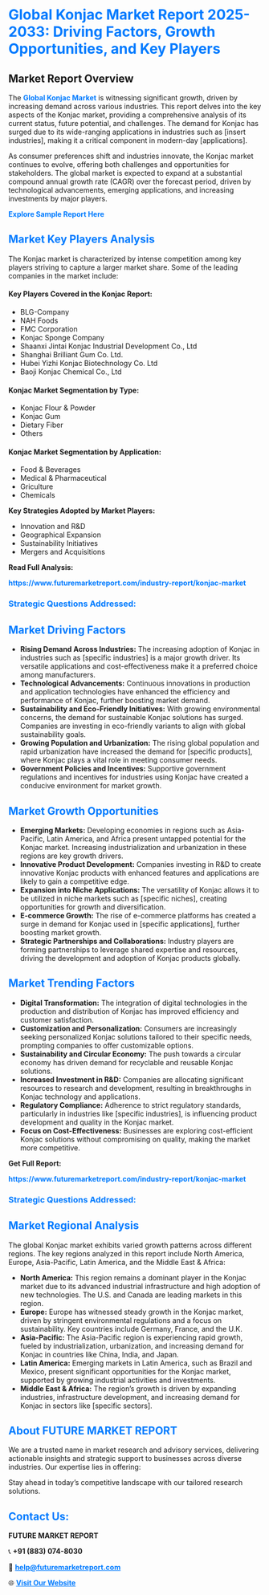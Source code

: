 <h1 style="color: #007BFF;">Global Konjac Market Report 2025-2033: Driving Factors, Growth Opportunities, and Key Players</h1>

<section id="overview">
<h2>Market Report Overview</h2>
<p>The <a href="https://www.futuremarketreport.com/industry-report/konjac-market" style="color: #007BFF; text-decoration: none;"><strong>Global Konjac Market</strong></a> is witnessing significant growth, driven by increasing demand across various industries. This report delves into the key aspects of the Konjac market, providing a comprehensive analysis of its current status, future potential, and challenges. The demand for Konjac has surged due to its wide-ranging applications in industries such as [insert industries], making it a critical component in modern-day [applications].</p>
<p>As consumer preferences shift and industries innovate, the Konjac market continues to evolve, offering both challenges and opportunities for stakeholders. The global market is expected to expand at a substantial compound annual growth rate (CAGR) over the forecast period, driven by technological advancements, emerging applications, and increasing investments by major players.</p>
</section>

<section id="overview">
<p><a href="https://www.futuremarketreport.com/request-sample/reportId=61987" style="color: #007BFF; text-decoration: none;"><strong>Explore Sample Report Here</strong></a></p>
</section>

<section id="key-players">
<h2 style="color: #007BFF;">Market Key Players Analysis</h2>
<p>The Konjac market is characterized by intense competition among key players striving to capture a larger market share. Some of the leading companies in the market include:</p>
<h4>Key Players Covered in the Konjac Report:</h4>
<ul><li>BLG-Company</li><li>NAH Foods</li><li>FMC Corporation</li><li>Konjac Sponge Company</li><li>Shaanxi Jintai Konjac Industrial Development Co., Ltd</li><li>Shanghai Brilliant Gum Co. Ltd.</li><li>Hubei Yizhi Konjac Biotechnology Co. Ltd</li><li>Baoji Konjac Chemical Co., Ltd</li></ul>
<h4>Konjac Market Segmentation by Type:</h4>
<ul><li>Konjac Flour &amp; Powder</li><li>Konjac Gum</li><li>Dietary Fiber</li><li>Others</li></ul>

<h4>Konjac Market Segmentation by Application:</h4>
<ul><li>Food &amp; Beverages</li><li>Medical &amp; Pharmaceutical</li><li>Griculture</li><li>Chemicals</li></ul>
<p><strong>Key Strategies Adopted by Market Players:</strong></p>
<ul>
<li>Innovation and R&D</li>
<li>Geographical Expansion</li>
<li>Sustainability Initiatives</li>
<li>Mergers and Acquisitions</li>
</ul>
</section>

<section>
<p><strong>Read Full Analysis: </strong></p><a href="https://www.futuremarketreport.com/industry-report/konjac-market" style="color: #007BFF; text-decoration: none;"><strong>https://www.futuremarketreport.com/industry-report/konjac-market</strong></a>
<h3 style="color: #007BFF;">Strategic Questions Addressed:</h3>
</section>

<section id="driving-factors">
<h2 style="color: #007BFF;">Market Driving Factors</h2>
<ul>
<li><strong>Rising Demand Across Industries:</strong> The increasing adoption of Konjac in industries such as [specific industries] is a major growth driver. Its versatile applications and cost-effectiveness make it a preferred choice among manufacturers.</li>
<li><strong>Technological Advancements:</strong> Continuous innovations in production and application technologies have enhanced the efficiency and performance of Konjac, further boosting market demand.</li>
<li><strong>Sustainability and Eco-Friendly Initiatives:</strong> With growing environmental concerns, the demand for sustainable Konjac solutions has surged. Companies are investing in eco-friendly variants to align with global sustainability goals.</li>
<li><strong>Growing Population and Urbanization:</strong> The rising global population and rapid urbanization have increased the demand for [specific products], where Konjac plays a vital role in meeting consumer needs.</li>
<li><strong>Government Policies and Incentives:</strong> Supportive government regulations and incentives for industries using Konjac have created a conducive environment for market growth.</li>
</ul>
</section>

<section id="growth-opportunities">
<h2 style="color: #007BFF;">Market Growth Opportunities</h2>
<ul>
<li><strong>Emerging Markets:</strong> Developing economies in regions such as Asia-Pacific, Latin America, and Africa present untapped potential for the Konjac market. Increasing industrialization and urbanization in these regions are key growth drivers.</li>
<li><strong>Innovative Product Development:</strong> Companies investing in R&D to create innovative Konjac products with enhanced features and applications are likely to gain a competitive edge.</li>
<li><strong>Expansion into Niche Applications:</strong> The versatility of Konjac allows it to be utilized in niche markets such as [specific niches], creating opportunities for growth and diversification.</li>
<li><strong>E-commerce Growth:</strong> The rise of e-commerce platforms has created a surge in demand for Konjac used in [specific applications], further boosting market growth.</li>
<li><strong>Strategic Partnerships and Collaborations:</strong> Industry players are forming partnerships to leverage shared expertise and resources, driving the development and adoption of Konjac products globally.</li>
</ul>
</section>

<section id="trending-factors">
<h2 style="color: #007BFF;">Market Trending Factors</h2>
<ul>
<li><strong>Digital Transformation:</strong> The integration of digital technologies in the production and distribution of Konjac has improved efficiency and customer satisfaction.</li>
<li><strong>Customization and Personalization:</strong> Consumers are increasingly seeking personalized Konjac solutions tailored to their specific needs, prompting companies to offer customizable options.</li>
<li><strong>Sustainability and Circular Economy:</strong> The push towards a circular economy has driven demand for recyclable and reusable Konjac solutions.</li>
<li><strong>Increased Investment in R&D:</strong> Companies are allocating significant resources to research and development, resulting in breakthroughs in Konjac technology and applications.</li>
<li><strong>Regulatory Compliance:</strong> Adherence to strict regulatory standards, particularly in industries like [specific industries], is influencing product development and quality in the Konjac market.</li>
<li><strong>Focus on Cost-Effectiveness:</strong> Businesses are exploring cost-efficient Konjac solutions without compromising on quality, making the market more competitive.</li>
</ul>
</section>

<section>
<p><strong>Get Full Report: </strong></p><a href="https://www.futuremarketreport.com/industry-report/konjac-market" style="color: #007BFF; text-decoration: none;"><strong>https://www.futuremarketreport.com/industry-report/konjac-market</strong></a>
<h3 style="color: #007BFF;">Strategic Questions Addressed:</h3>
</section>


<section id="regional-analysis">
<h2 style="color: #007BFF;">Market Regional Analysis</h2>
<p>The global Konjac market exhibits varied growth patterns across different regions. The key regions analyzed in this report include North America, Europe, Asia-Pacific, Latin America, and the Middle East & Africa:</p>
<ul>
<li><strong>North America:</strong> This region remains a dominant player in the Konjac market due to its advanced industrial infrastructure and high adoption of new technologies. The U.S. and Canada are leading markets in this region.</li>
<li><strong>Europe:</strong> Europe has witnessed steady growth in the Konjac market, driven by stringent environmental regulations and a focus on sustainability. Key countries include Germany, France, and the U.K.</li>
<li><strong>Asia-Pacific:</strong> The Asia-Pacific region is experiencing rapid growth, fueled by industrialization, urbanization, and increasing demand for Konjac in countries like China, India, and Japan.</li>
<li><strong>Latin America:</strong> Emerging markets in Latin America, such as Brazil and Mexico, present significant opportunities for the Konjac market, supported by growing industrial activities and investments.</li>
<li><strong>Middle East & Africa:</strong> The region’s growth is driven by expanding industries, infrastructure development, and increasing demand for Konjac in sectors like [specific sectors].</li>
</ul>
</section>

<footer>
<h2 style="color: #007BFF;">About FUTURE MARKET REPORT</h2>
<p>We are a trusted name in market research and advisory services, delivering actionable insights and strategic support to businesses across diverse industries. Our expertise lies in offering:</p>

<p>Stay ahead in today’s competitive landscape with our tailored research solutions.</p>

<h2 style="color: #007BFF;">Contact Us:</h2>
<p><strong>FUTURE MARKET REPORT</strong></p>
<p>📞 <strong>+91 (883) 074-8030</strong></p>
<p>📧 <strong><a href="mailto:help@futuremarketreport.com" style="color: #007BFF;">help@futuremarketreport.com</a></strong></p>
<p>🌐 <strong><a href="https://www.futuremarketreport.com/" style="color: #007BFF;">Visit Our Website</a></strong></p>
</footer>